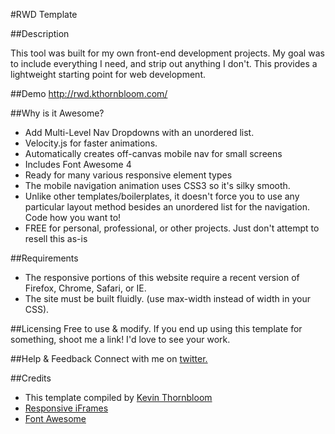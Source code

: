 #RWD Template

##Description


This tool was built for my own front-end development projects. My goal was to include everything I need, and strip out anything I don't. This provides a lightweight starting point for web development.


##Demo
http://rwd.kthornbloom.com/

##Why is it Awesome?

- Add Multi-Level Nav Dropdowns with an unordered list.
- Velocity.js for faster animations.
- Automatically creates off-canvas mobile nav for small screens
- Includes Font Awesome 4
- Ready for many various responsive element types
- The mobile navigation animation uses CSS3 so it's silky smooth.
- Unlike other templates/boilerplates, it doesn't force you to use any particular layout method besides an unordered list for the navigation. Code how you want to!
- FREE for personal, professional, or other projects. Just don't attempt to resell this as-is

##Requirements

- The responsive portions of this website require a recent version of Firefox, Chrome, Safari, or IE.
- The site must be built fluidly. (use max-width instead of width in your CSS).

##Licensing
Free to use & modify. If you end up using this template for something, shoot me a link! I'd love to see your work.

##Help & Feedback
Connect with me on <a href="https://twitter.com/kthornbloom" target="_blank">twitter.</a>

##Credits

- This template compiled by <a href="http://www.kthornbloom.com"  target="_blank">Kevin Thornbloom</a>
- <a href="http://niklausgerber.com/blog/responsive-google-or-bing-maps/"  target="_blank">Responsive iFrames</a>
- <a href="http://fortawesome.github.io/Font-Awesome/" target="_blank">Font Awesome</a>
